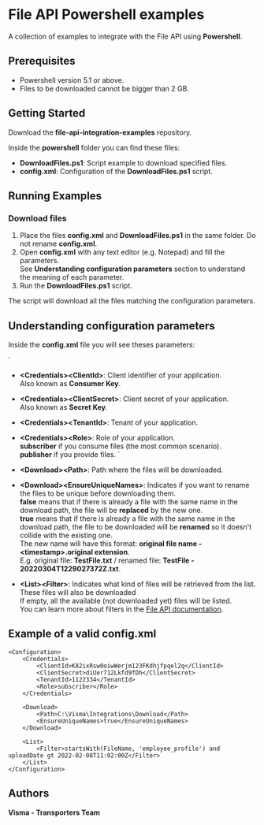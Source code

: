 # File API Powershell examples

A collection of examples to integrate with the File API using **Powershell**.

## Prerequisites

- Powershell version 5.1 or above.
- Files to be downloaded cannot be bigger than 2 GB.

## Getting Started 

Download the **file-api-integration-examples** repository.

Inside the **powershell** folder you can find these files:
- **DownloadFiles.ps1**: Script example to download specified files.
- **config.xml**: Configuration of the **DownloadFiles.ps1** script.

## Running Examples

### Download files

1. Place the files **config.xml** and **DownloadFiles.ps1** in the same folder. Do not rename **config.xml**.
2. Open **config.xml** with any text editor (e.g. Notepad) and fill the parameters.  
See **Understanding configuration parameters** section to understand the meaning of each parameter.
3. Run the **DownloadFiles.ps1** script.

The script will download all the files matching the configuration parameters.

## Understanding configuration parameters

Inside the **config.xml** file you will see theses parameters:

`  
- **\<Credentials>\<ClientId>**: Client identifier of your application.  
Also known as **Consumer Key**.
- **\<Credentials>\<ClientSecret>**: Client secret of your application.  
Also known as **Secret Key**.
- **\<Credentials>\<TenantId>**: Tenant of your application.
- **\<Credentials>\<Role>**: Role of your application.  
__subscriber__ if you consume files (the most common scenario).  
__publisher__ if you provide files.
`  
- **\<Download>\<Path>**: Path where the files will be downloaded.
- **\<Download>\<EnsureUniqueNames>**: Indicates if you want to rename the files to be unique before downloading them.  
__false__ means that if there is already a file with the same name in the download path, the file will be **replaced** by the new one.  
__true__ means that if there is already a file with the same name in the download path, the file to be downloaded will be **renamed** so it doesn't collide with the existing one.  
The new name will have this format: __original file name - \<timestamp>.original extension__.  
E.g. original file: __TestFile.txt__ / renamed file: __TestFile - 20220304T1229027372Z.txt__.


- **\<List>\<Filter>**: Indicates what kind of files will be retrieved from the list. These files will also be downloaded  
If empty, all the available (not downloaded yet) files will be listed.  
You can learn more about filters in the [File API documentation](https://vr-api-integration.github.io/file-api-documentation/guides__search__for__files.html).


## Example of a valid **config.xml**

    <Configuration>
        <Credentials>
            <ClientId>K82ixRsw0oiwWerjm123FKdhjfpqel2q</ClientId>
            <ClientSecret>diUer712Lkfd9fDh</ClientSecret>
            <TenantId>1122334</TenantId>
            <Role>subscriber</Role>
        </Credentials>
    
        <Download>
            <Path>C:\Visma\Integrations\Download</Path>
            <EnsureUniqueNames>true</EnsureUniqueNames>
        </Download>

        <List>
            <Filter>startsWith(FileName, 'employee_profile') and uploadDate gt 2022-02-08T11:02:00Z</Filter>
        </List>
    </Configuration>

## Authors

**Visma - Transporters Team**
